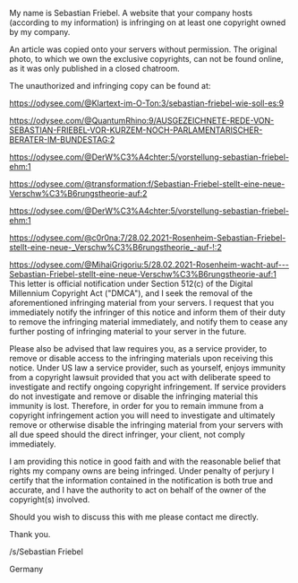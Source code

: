 My name is Sebastian Friebel. A website that your company hosts (according to my information) is infringing on at least one copyright owned by my company.

An article was copied onto your servers without permission. The original photo, to which we own the exclusive copyrights, can not be found online, as it was only published in a closed chatroom.

The unauthorized and infringing copy can be found at:

https://odysee.com/@Klartext-im-O-Ton:3/sebastian-friebel-wie-soll-es:9

https://odysee.com/@QuantumRhino:9/AUSGEZEICHNETE-REDE-VON-SEBASTIAN-FRIEBEL-VOR-KURZEM-NOCH-PARLAMENTARISCHER-BERATER-IM-BUNDESTAG:2

https://odysee.com/@DerW%C3%A4chter:5/vorstellung-sebastian-friebel-ehm:1

https://odysee.com/@transformation:f/Sebastian-Friebel-stellt-eine-neue-Verschw%C3%B6rungstheorie-auf:2

https://odysee.com/@DerW%C3%A4chter:5/vorstellung-sebastian-friebel-ehm:1

https://odysee.com/@c0r0na:7/28.02.2021-Rosenheim-Sebastian-Friebel-stellt-eine-neue-_Verschw%C3%B6rungstheorie_-auf-!:2

https://odysee.com/@MihaiGrigoriu:5/28.02.2021-Rosenheim-wacht-auf---Sebastian-Friebel-stellt-eine-neue-Verschw%C3%B6rungstheorie-auf:1
This letter is official notification under Section 512(c) of the Digital Millennium Copyright Act ("DMCA"), and I seek the removal of the aforementioned infringing material from your servers. I request that you immediately notify the infringer of this notice and inform them of their duty to remove the infringing material immediately, and notify them to cease any further posting of infringing material to your server in the future.

Please also be advised that law requires you, as a service provider, to remove or disable access to the infringing materials upon receiving this notice. Under US law a service provider, such as yourself, enjoys immunity from a copyright lawsuit provided that you act with deliberate speed to investigate and rectify ongoing copyright infringement. If service providers do not investigate and remove or disable the infringing material this immunity is lost. Therefore, in order for you to remain immune from a copyright infringement action you will need to investigate and ultimately remove or otherwise disable the infringing material from your servers with all due speed should the direct infringer, your client, not comply immediately.

I am providing this notice in good faith and with the reasonable belief that rights my company owns are being infringed. Under penalty of perjury I certify that the information contained in the notification is both true and accurate, and I have the authority to act on behalf of the owner of the copyright(s) involved.

Should you wish to discuss this with me please contact me directly.

Thank you.

/s/Sebastian Friebel

<personal information reducted>

Germany
